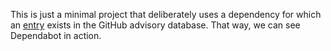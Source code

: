 This is just a minimal project that deliberately uses a dependency for which an
[entry](https://github.com/advisories/GHSA-5rcv-m4m3-hfh7) exists in the GitHub
advisory database. That way, we can see Dependabot in action.

